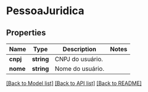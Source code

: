 # PessoaJuridica

## Properties
Name | Type | Description | Notes
------------ | ------------- | ------------- | -------------
**cnpj** | **string** | CNPJ do usuário. | 
**nome** | **string** | Nome do usuário. | 

[[Back to Model list]](../../README.md#documentation-for-models) [[Back to API list]](../../README.md#documentation-for-api-endpoints) [[Back to README]](../../README.md)

